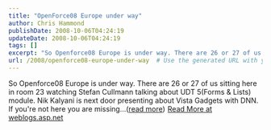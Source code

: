 ```yaml
---
title: "OpenForce08 Europe under way"
author: Chris Hammond
publishDate: 2008-10-06T04:24:19
updateDate: 2008-10-06T04:24:19
tags: []
excerpt: "So Openforce08 Europe is under way. There are 26 or 27 of us sitting here in room 23 watching Stefan Cullmann talking about UDT 5(Forms &amp; Lists) module. Nik Kalyani is next door presenting about Vista Gadgets with DNN. If you're not here you are missing...(read more)"
url: /2008/openforce08-europe-under-way  # Use the generated URL with year
---
```

So Openforce08 Europe is under way. There are 26 or 27 of us sitting here in room 23 watching Stefan Cullmann talking about UDT 5(Forms &amp; Lists) module. Nik Kalyani is next door presenting about Vista Gadgets with DNN. If you're not here you are missing...(<a href="https://weblogs.asp.net/christoc/archive/2008/10/06/openforce08-europe-under-way.aspx">read more</a>)<img src="https://weblogs.asp.net/aggbug.aspx?PostID=6659010" width="1" height="1"> <a href="https://weblogs.asp.net/christoc/archive/2008/10/06/openforce08-europe-under-way.aspx">Read More at weblogs.asp.net</a>
